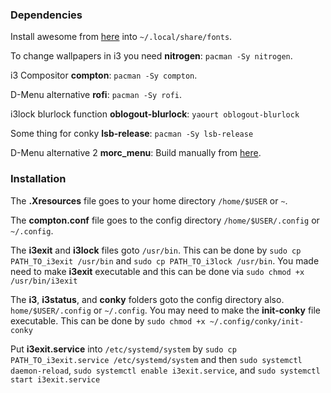 ### Dependencies
Install awesome from [here](http://fontawesome.io/) into `~/.local/share/fonts`.

To change wallpapers in i3 you need __nitrogen__: `pacman -Sy nitrogen`.

i3 Compositor __compton__: `pacman -Sy compton`.

D-Menu alternative __rofi__: `pacman -Sy rofi`.

i3lock blurlock function __oblogout-blurlock__: `yaourt oblogout-blurlock`

Some thing for conky __lsb-release__: `pacman -Sy lsb-release`

D-Menu alternative 2 __morc_menu__: Build manually from [here](https://github.com/Boruch-Baum/morc_menu#setup).
### Installation
The __.Xresources__ file goes to your home directory `/home/$USER` or `~`.

The __compton.conf__ file goes to the config directory `/home/$USER/.config` or `~/.config`.

The __i3exit__ and __i3lock__ files goto `/usr/bin`. This can be done by `sudo cp PATH_TO_i3exit /usr/bin` and `sudo cp PATH_TO_i3lock /usr/bin`. You made need to make __i3exit__ executable and this can be done via `sudo chmod +x /usr/bin/i3exit`

The __i3__, __i3status__, and __conky__ folders goto the config directory also. `home/$USER/.config` or `~/.config`. You may need to make the __init-conky__ file executable. This can be done by `sudo chmod +x ~/.config/conky/init-conky`

Put __i3exit.service__ into `/etc/systemd/system` by `sudo cp PATH_TO_i3exit.service /etc/systemd/system` and then `sudo systemctl daemon-reload`, `sudo systemctl enable i3exit.service`, and `sudo systemctl start i3exit.service`
